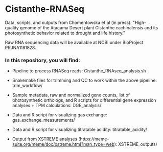 # Cistanthe-RNASeq

Data, scripts, and outputs from Chomentowska et al (in press): "High-quality genome of the Atacama Desert plant Cistanthe cachinalensis and its photosynthetic behavior related to drought and life history."

Raw RNA sequencing data will be available at NCBI under BioProject PRJNA1181828.


### In this repository, you will find:

- Pipeline to process RNASeq reads: Cistanthe_RNAseq_analysis.sh

- Snakemake files for trimming and QC to work within the above pipeline: trim_workflow/

- Sample metadata, raw and normalized gene counts, list of photosynthetic orthologs, and R scripts for differential gene expression analyses + TPM calculations: DGE_analysis/

- Data and R script for visualizing gas exchange: gas_exchange_measurements/

- Data and R script for visualizing titratable acidity: titratable_acidity/

- Output from XSTREME analyses (https://meme-suite.org/meme/doc/xstreme.html?man_type=web): XSTREME_outputs/
